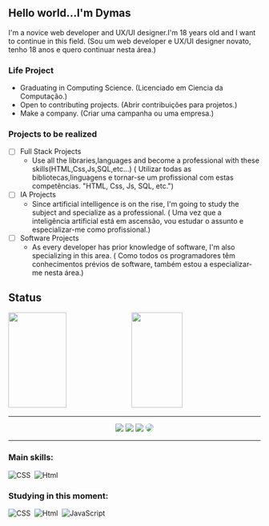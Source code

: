 ## Hello world...I'm Dymas

I'm a novice web developer and UX/UI designer.I'm 18 years old and I want to continue in this field.
(Sou um web developer e UX/UI designer novato, tenho 18 anos e quero continuar nesta área.)


### Life Project

- Graduating in Computing Science.
  (Licenciado em Ciencia da Computação.)
- Open to contributing projects.
  (Abrir contribuições para projetos.)
- Make a company.
  (Criar uma campanha ou uma empresa.)

### Projects to be realized

- [ ] Full Stack Projects
     - Use all the libraries,languages and become a professional with these skills(HTML,Css,Js,SQL,etc...)
       ( Utilizar todas as bibliotecas,linguagens e tornar-se um profissional com estas competências. "HTML, Css, Js, SQL, etc.")
- [ ] IA Projects
     - Since artificial intelligence is on the rise, I'm going to study the subject and specialize as a professional.
       ( Uma vez que a inteligência artificial está em ascensão, vou estudar o assunto e especializar-me como profissional.)
- [ ] Software Projects 
     - As every developer has prior knowledge of software, I'm also specializing in this area.
       ( Como todos os programadores têm conhecimentos prévios de software, também estou a especializar-me nesta área.)

## Status

<div align="auto">  
  <img width="48%" height="190px" src="https://github-readme-stats.vercel.app/api?username=oDyKoz&show_icons=true&count_private=true&hide_border=true&title_color=6F4D8F&icon_color=6F4D8F&text_color=9277AC&bg_color=0d1117" style=" box-shadow: none; "style/> 
<img width="45%" height="190px" src="https://github-readme-stats.vercel.app/api/top-langs/?username=oDyKoz&exclude_repo=github-readme-stats,oDyKoz.github.io&layout=compact&hide_border=true&title_color=9277AC&text_color=9277AC&bg_color=0d1117" style=" box-shadow: none; "style/>
</div>

______________________________________________________________________________________________________________________________________________________________________________________

<div align="center"> 
<a href="https://www.instagram.com/dymais._/" target="_blank" gap="25px"><img src="https://img.shields.io/badge/-Instagram-%23E4405F?style=for-the-badge&logo=instagram&logoColor=white"></a>
<a href="https://www.youtube.com/channel/UCRYudk8CxZVa3Kov-R7pmfQ" target="_blank"><img src="https://img.shields.io/badge/YouTube-FF0000?style=for-the-badge&logo=youtube&logoColor=white" target="_blank"></a>
<a href = "dymas10felipe20@gmail.com"> <img src="https://img.shields.io/badge/-Gmail-%23333?style=for-the-badge&logo=gmail&logoColor=white" target="_blank"></a>
<a href="https://www.linkedin.com/in/dymas-felipe/" target="_blank"><img src="https://img.shields.io/badge/-LinkedIn-%230077B5?style=for-the-badge&logo=linkedin&logoColor=white" style="border-radius:50px" target="_blank"></a> 
 </div>
 
_________________________________________________________________________________________________________________________________________________________________________


 ### Main skills:
![CSS](https://img.shields.io/badge/-CSS-0D1117?style=for-the-badge&logo=CSS3&logoColor=1572B6&labelColor=0D1117)&nbsp;
![Html](https://img.shields.io/badge/HTML-239120?style=for-the-badge&logo=html5&logoColor=white)&nbsp;


### Studying in this moment:
![CSS](https://img.shields.io/badge/-CSS-0D1117?style=for-the-badge&logo=CSS3&logoColor=1572B6&labelColor=0D1117)&nbsp;
![Html](https://img.shields.io/badge/HTML-239120?style=for-the-badge&logo=html5&logoColor=white)&nbsp;
![JavaScript](https://img.shields.io/badge/-JavaScript-0D1117?style=for-the-badge&logo=javascript&labelColor=0D1117)&nbsp;

  

 
